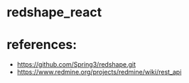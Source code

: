 # redshape_react

# references:
- https://github.com/Spring3/redshape.git
- https://www.redmine.org/projects/redmine/wiki/rest_api
